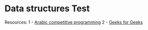 # Data structures Test

Resources:
1 - [Arabic competitive programming](https://www.youtube.com/playlist?list=PLPt2dINI2MIZX2EtY81WI-lDkvhKziLKM)
2 - [Geeks for Geeks](https://www.geeksforgeeks.org/data-structures/)
